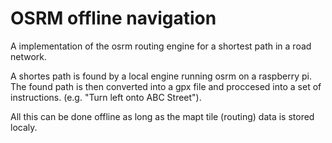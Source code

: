 # OSRM offline navigation
A implementation of the osrm routing engine for  a shortest path in a road network.

A shortes path is found by a local engine running osrm on a raspberry pi.
The found path is then converted into a gpx file and proccesed into a set of instructions. (e.g. "Turn left onto ABC Street").

All this can be done offline as long as the mapt tile (routing) data is stored localy.
